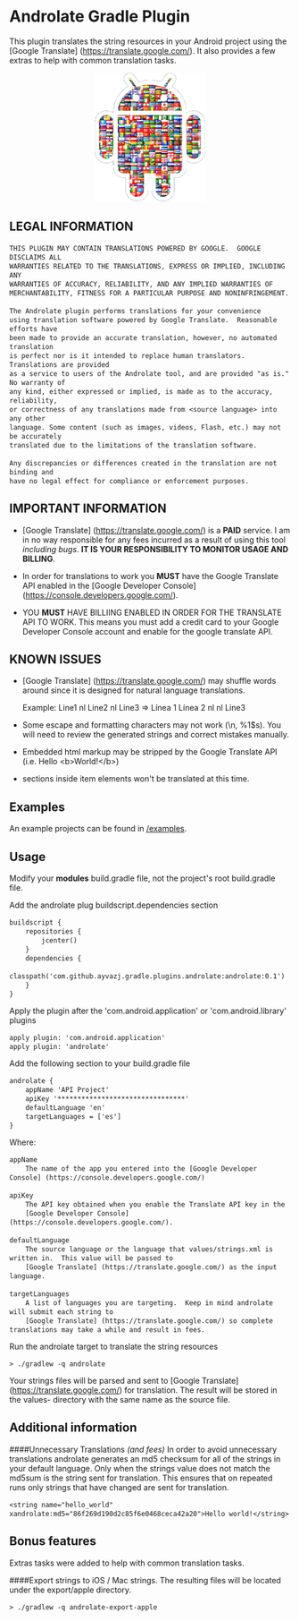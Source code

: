 # Androlate Gradle Plugin

This plugin translates the string resources in your Android project using the
[Google Translate] (https://translate.google.com/).  It also provides a few extras to help with common translation tasks.

<p align="center">
<img src="https://raw.githubusercontent.com/ayvazj/gradle-androlate-plugin/master/docs/png/androlate-droid.png" alt="Androlate Logo">
</p>

LEGAL INFORMATION
---------------------

    THIS PLUGIN MAY CONTAIN TRANSLATIONS POWERED BY GOOGLE.  GOOGLE DISCLAIMS ALL
    WARRANTIES RELATED TO THE TRANSLATIONS, EXPRESS OR IMPLIED, INCLUDING ANY
    WARRANTIES OF ACCURACY, RELIABILITY, AND ANY IMPLIED WARRANTIES OF
    MERCHANTABILITY, FITNESS FOR A PARTICULAR PURPOSE AND NONINFRINGEMENT.

    The Androlate plugin performs translations for your convenience
    using translation software powered by Google Translate.  Reasonable efforts have
    been made to provide an accurate translation, however, no automated translation
    is perfect nor is it intended to replace human translators. Translations are provided
    as a service to users of the Androlate tool, and are provided "as is." No warranty of
    any kind, either expressed or implied, is made as to the accuracy, reliability,
    or correctness of any translations made from <source language> into any other
    language. Some content (such as images, videos, Flash, etc.) may not be accurately
    translated due to the limitations of the translation software.
    
    Any discrepancies or differences created in the translation are not binding and 
    have no legal effect for compliance or enforcement purposes.

IMPORTANT INFORMATION
---------------------
 * [Google Translate] (https://translate.google.com/) is a **PAID** service.
   I am in no way responsible for any fees incurred as a result of using this tool
   *including bugs*.  **IT IS YOUR RESPONSIBILITY TO MONITOR USAGE AND BILLING**.

 * In order for translations to work you **MUST** have the Google Translate API enabled in the
   [Google Developer Console] (https://console.developers.google.com/).

 * YOU **MUST** HAVE BILLIING ENABLED IN ORDER FOR THE TRANSLATE API TO WORK.
   This means you must add a credit card to your Google Developer Console account and enable
   for the google translate API.


KNOWN ISSUES
------------

 * [Google Translate] (https://translate.google.com/) may shuffle words around since it is designed for natural language translations.
 
     Example: Line1 nl Line2 nl Line3 => Línea 1 Línea 2 nl nl Line3

 * Some escape and formatting characters may not work (\\n, %1$s).  You will need to review the generated strings and correct mistakes manually.

 * Embedded html markup may be stripped by the Google Translate API (i.e. Hello &lt;b&gt;World!&lt;/b&gt;)
 * <![CDATA[]]> sections inside <string-array> item elements won't be translated at this time.

## Examples

An example projects can be found in [/examples](examples).

## Usage

Modify your **modules** build.gradle file, not the project's root build.gradle file.

Add the androlate plug buildscript.dependencies section

    buildscript {
        repositories {
            jcenter()
        }
        dependencies {
            classpath('com.github.ayvazj.gradle.plugins.androlate:androlate:0.1')
        }
    }

Apply the plugin after the 'com.android.application' or 'com.android.library' plugins

    apply plugin: 'com.android.application'
    apply plugin: 'androlate'

Add the following section to your build.gradle file

    androlate {
        appName 'API Project'
        apiKey '********************************'
        defaultLanguage 'en'
        targetLanguages = ['es']
    }

Where:

    appName
        The name of the app you entered into the [Google Developer Console] (https://console.developers.google.com/)

    apiKey
        The API key obtained when you enable the Translate API key in the
        [Google Developer Console] (https://console.developers.google.com/).

    defaultLanguage
        The source language or the language that values/strings.xml is written in.  This value will be passed to
        [Google Translate] (https://translate.google.com/) as the input language.

    targetLanguages
        A list of languages you are targeting.  Keep in mind androlate will submit each string to
        [Google Translate] (https://translate.google.com/) so complete translations may take a while and result in fees.


Run the androlate target to translate the string resources

    > ./gradlew -q androlate

Your strings files will be parsed and sent to [Google Translate] (https://translate.google.com/) for translation.  The result will be stored in the values-<language> directory with the same name as the source file.

## Additional information

####Unnecessary Translations *(and fees)*
In order to avoid unnecessary translations androlate generates an md5 checksum for all of the strings in your default language.  Only when the strings value does not match the md5sum is the string sent for translation.  This ensures that on repeated runs only strings that have changed are sent for translation.

    <string name="hello_world" xandrolate:md5="86f269d190d2c85f6e0468ceca42a20">Hello world!</string>

## Bonus features

Extras tasks were added to help with common translation tasks.

####Export strings to iOS / Mac strings.
The resulting files will be located under the export/apple directory.

    > ./gradlew -q androlate-export-apple


[doc]: http://ayvazj.github.io/gradle-androlate-plugin/doc/latest/
[javadoc]: http://ayvazj.github.io/gradle-androlate-plugin/doc/latest/javadoc/
